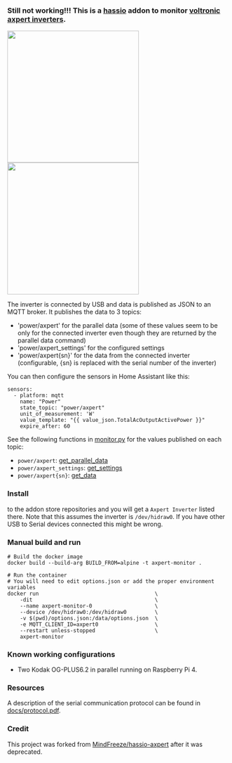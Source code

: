 ### Still not working!!! This is a [hassio](https://hass.io) addon to monitor [voltronic axpert inverters](https://voltronicpower.com/en-US/Product/PV-Inverter).

<img src="https://voltronicpower.com/Content/images/product/20210803170137.jpg" width="300" /><img src="https://voltronicpower.com/Content/images/product/20210416171458.jpg" width="300" />

The inverter is connected by USB and data is published as JSON to an MQTT broker. It publishes the data to 3 topics:

- 'power/axpert' for the parallel data (some of these values seem to be only for the connected inverter even though they are returned by the parallel data command)
- 'power/axpert_settings' for the configured settings
- 'power/axpert{sn}' for the data from the connected inverter (configurable, {sn} is replaced with the serial number of the inverter)

You can then configure the sensors in Home Assistant like this:

```
sensors:
  - platform: mqtt
    name: "Power"
    state_topic: "power/axpert"
    unit_of_measurement: 'W'
    value_template: "{{ value_json.TotalAcOutputActivePower }}"
    expire_after: 60
```

See the following functions in [monitor.py](./monitor.py) for the values published on each topic:
- `power/axpert`: [get_parallel_data](./monitor.py#:~:text=def%20get_parallel_data)
- `power/axpert_settings`: [get_settings](./monitor.py#:~:text=def%20get_settings)
- `power/axpert{sn}`: [get_data](./monitor.py#:~:text=def%20get_data)

### Install

 to the addon store repositories and you will get a `Axpert Inverter` listed there.
Note that this assumes the inverter is `/dev/hidraw0`. If you have other USB to Serial devices connected this might be wrong.

### Manual build and run

```
# Build the docker image
docker build --build-arg BUILD_FROM=alpine -t axpert-monitor .

# Run the container
# You will need to edit options.json or add the proper environment variables
docker run                                     \
    -dit                                       \
    --name axpert-monitor-0                    \
    --device /dev/hidraw0:/dev/hidraw0         \
    -v $(pwd)/options.json:/data/options.json  \
    -e MQTT_CLIENT_ID=axpert0                  \
    --restart unless-stopped                   \
    axpert-monitor
```

### Known working configurations

- Two Kodak OG-PLUS6.2 in parallel running on Raspberry Pi 4.

### Resources

A description of the serial communication protocol can be found in [docs/protocol.pdf](docs/protocol.pdf).

### Credit
This project was forked from [MindFreeze/hassio-axpert](https://github.com/MindFreeze/hassio-axpert) after it was deprecated.
